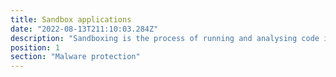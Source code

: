 ```yaml
---
title: Sandbox applications
date: "2022-08-13T211:10:03.284Z"
description: "Sandboxing is the process of running and analysing code in a safe, isolated environment. This can aid in deciding whether a program could be harmful to your network, before it is on it. Sandboxing is mostly done via the use of a virtual machines, but be weary of applications that can escape virtual enivronments; only perform your own sandboxing if you are experienced and always tread with caution."
position: 1
section: "Malware protection"
---
```

